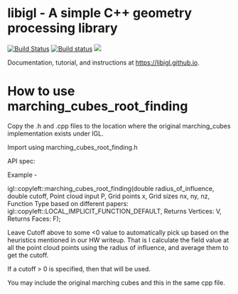 # libigl - A simple C++ geometry processing library
[![Build Status](https://travis-ci.org/libigl/libigl.svg?branch=master)](https://travis-ci.org/libigl/libigl)
[![Build status](https://ci.appveyor.com/api/projects/status/mf3t9rnhco0vhly8/branch/master?svg=true)](https://ci.appveyor.com/project/danielepanozzo/libigl-6hjk1/branch/master)
![](https://github.com/libigl/libigl-legacy/raw/5ff6387765fa85ca46f1a6222728e35e2b8b8961/libigl-teaser.png)

Documentation, tutorial, and instructions at <https://libigl.github.io>.

# How to use marching_cubes_root_finding

Copy the .h and .cpp files to the location where the original marching_cubes implementation exists under IGL.

Import using marching_cubes_root_finding.h

API spec:

Example -

igl::copyleft::marching_cubes_root_finding(double radius_of_influence, double cutoff, Point cloud input P, Grid points x, Grid sizes nx, ny, nz, Function Type based on different papers: igl::copyleft::LOCAL_IMPLICIT_FUNCTION_DEFAULT, Returns Vertices: V, Returns Faces: F);


Leave Cutoff above to some <0 value to automatically pick up based on the heuristics mentioned in our HW writeup. That is I calculate the field value at all the point cloud points using the radius of influence, and average them to get the cutoff.

If a cutoff > 0 is specified, then that will be used.

You may include the original marching cubes and this in the same cpp file.

